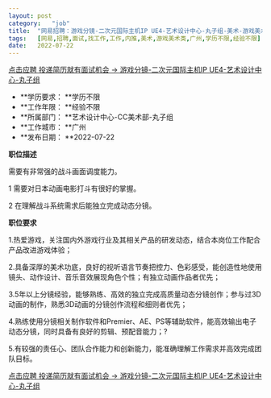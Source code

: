 ```yaml
---
layout:	post
category:	"job"
title:	"网易招聘：游戏分镜-二次元国际主机IP UE4-艺术设计中心-丸子组-美术-游戏美术类-广州学历不限经验不限"
tags:	[网易,招聘,面试,找工作,工作,内推,美术,游戏美术类,广州,学历不限,经验不限]
date:	2022-07-22
---
```


[点击应聘 投递简历就有面试机会 ->  游戏分镜-二次元国际主机IP UE4-艺术设计中心-丸子组](http://mobile.bole.netease.com/bole/boleDetail?id=41741&employeeId=346f03c3cda5f04c&key=all)



- **学历要求： **学历不限
- **工作年限： **经验不限
- **所属部门： **艺术设计中心-CC美术部-丸子组
- **工作城市： **广州
- **发布日期： **2022-07-22



**职位描述**

需要有非常强的战斗画面调度能力。

1 需要对日本动画电影打斗有很好的掌握。

2 在理解战斗系统需求后能独立完成动态分镜。





**职位要求**

1.热爱游戏，关注国内外游戏行业及其相关产品的研发动态，结合本岗位工作配合产品改进游戏体验；

2.具备深厚的美术功底，良好的视听语言节奏把控力、色彩感受，能创造性地使用镜头、动作设计、音乐音效展现角色个性；有独立动画作品者优先；

3.5年以上分镜经验，能够熟练、高效的独立完成高质量动态分镜创作；参与过3D动画的制作，熟悉3D动画的分镜创作流程和细则者优先；

4.熟练使用分镜相关制作软件和Premier、AE、PS等辅助软件，能高效输出电子动态分镜，同时具备有良好的剪辑、预配音能力；?

5.有较强的责任心、团队合作能力和创新能力，能准确理解工作需求并高效完成团队目标。



[点击应聘 投递简历就有面试机会 ->  游戏分镜-二次元国际主机IP UE4-艺术设计中心-丸子组](http://mobile.bole.netease.com/bole/boleDetail?id=41741&employeeId=346f03c3cda5f04c&key=all)